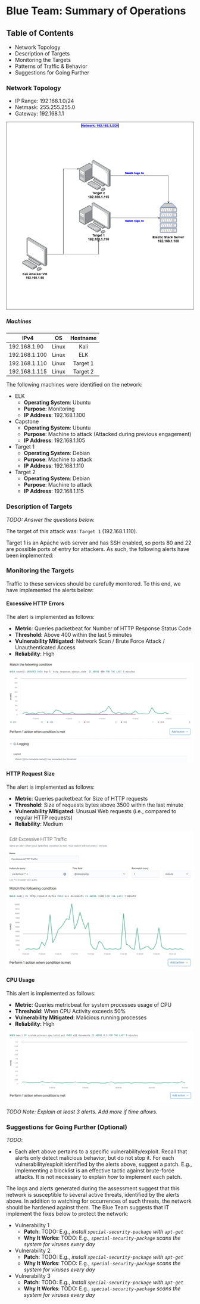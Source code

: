# Blue Team: Summary of Operations

## Table of Contents
- Network Topology
- Description of Targets
- Monitoring the Targets
- Patterns of Traffic & Behavior
- Suggestions for Going Further

### Network Topology

- IP Range: 192.168.1.0/24
- Netmask: 255.255.255.0
- Gateway: 192.168.1.1

![Network Diagram](https://github.com/Sk3llington/Attacking-Wordpress-Purple-Team/blob/main/Diagrams/Wordpress_purple_team_diagram.drawio.png)

##### Machines


|     IPv4      |  OS   | Hostname |
| ------------- |:-----:| :-------:|
| 192.168.1.90  | Linux | Kali     |
| 192.168.1.100 | Linux | ELK      |
| 192.168.1.110 | Linux | Target 1 |
| 192.168.1.115 | Linux | Target 2 |

The following machines were identified on the network:
- ELK
  - **Operating System**: Ubuntu
  - **Purpose**: Monitoring
  - **IP Address**: 192.168.1.100
- Capstone
  - **Operating System**: Ubuntu
  - **Purpose**: Machine to attack (Attacked during previous engagement)
  - **IP Address**: 192.168.1.105
- Target 1
  - **Operating System**: Debian
  - **Purpose**: Machine to attack
  - **IP Address**: 192.168.1.110
- Target 2
  - **Operating System**: Debian
  - **Purpose**: Machine to attack
  - **IP Address**: 192.168.1.115

### Description of Targets
_TODO: Answer the questions below._

The target of this attack was: `Target 1` (192.168.1.110).

Target 1 is an Apache web server and has SSH enabled, so ports 80 and 22 are possible ports of entry for attackers. As such, the following alerts have been implemented:

### Monitoring the Targets

Traffic to these services should be carefully monitored. To this end, we have implemented the alerts below:

#### Excessive HTTP Errors

The alert is implemented as follows:
  - **Metric**: Queries packetbeat for Number of HTTP Response Status Code
  - **Threshold**: Above 400 within the last 5 minutes
  - **Vulnerability Mitigated**: Network Scan / Brute Force Attack / Unauthenticated Access
  - **Reliability**: High

![Excessive Http Errors](https://github.com/Sk3llington/Attacking-Wordpress-Purple-Team/blob/main/images/kibana_packetbeat_excessive_http_errors_setup.png)

#### HTTP Request Size
The alert is implemented as follows:
  - **Metric**: Queries packetbeat for Size of HTTP requests
  - **Threshold**: Size of requests bytes above 3500 within the last minute
  - **Vulnerability Mitigated**: Unusual Web requests (i.e., compared to regular HTTP requests)
  - **Reliability**: Medium

![HTTP Request Size](https://github.com/Sk3llington/Attacking-Wordpress-Purple-Team/blob/main/images/kibana_packetbeat_request_size_monitor_setup.png)

#### CPU Usage 
This alert is implemented as follows:
  - **Metric**: Queries metricbeat for system processes usage of CPU
  - **Threshold**: When CPU Activity exceeds 50%
  - **Vulnerability Mitigated**: Malicious running processes 
  - **Reliability**: High

![CPU Usage](https://github.com/Sk3llington/Attacking-Wordpress-Purple-Team/blob/main/images/kibana_cpu_usage_monitor_setup.png)

_TODO Note: Explain at least 3 alerts. Add more if time allows._

### Suggestions for Going Further (Optional)
_TODO_: 
- Each alert above pertains to a specific vulnerability/exploit. Recall that alerts only detect malicious behavior, but do not stop it. For each vulnerability/exploit identified by the alerts above, suggest a patch. E.g., implementing a blocklist is an effective tactic against brute-force attacks. It is not necessary to explain _how_ to implement each patch.

The logs and alerts generated during the assessment suggest that this network is susceptible to several active threats, identified by the alerts above. In addition to watching for occurrences of such threats, the network should be hardened against them. The Blue Team suggests that IT implement the fixes below to protect the network:
- Vulnerability 1
  - **Patch**: TODO: E.g., _install `special-security-package` with `apt-get`_
  - **Why It Works**: TODO: E.g., _`special-security-package` scans the system for viruses every day_
- Vulnerability 2
  - **Patch**: TODO: E.g., _install `special-security-package` with `apt-get`_
  - **Why It Works**: TODO: E.g., _`special-security-package` scans the system for viruses every day_
- Vulnerability 3
  - **Patch**: TODO: E.g., _install `special-security-package` with `apt-get`_
  - **Why It Works**: TODO: E.g., _`special-security-package` scans the system for viruses every day_
